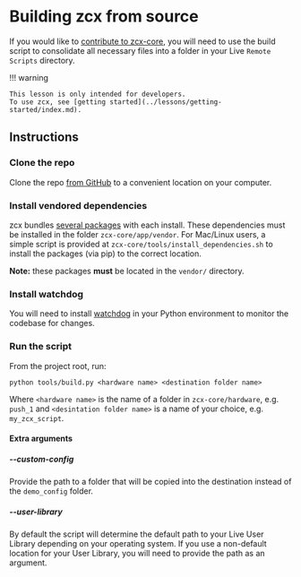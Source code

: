 # Building zcx from source

If you would like to [contribute to zcx-core](contributing.md), you will need to use the build script to consolidate all necessary files into a folder in your Live `Remote Scripts` directory.

!!! warning

    This lesson is only intended for developers.
    To use zcx, see [getting started](../lessons/getting-started/index.md).

## Instructions

### Clone the repo

Clone the repo [from GitHub](https://github.com/odisfm/zcx-core/) to a convenient location on your computer.

### Install vendored dependencies

zcx bundles [several packages](dependencies.md) with each install.
These dependencies must be installed in the folder `zcx-core/app/vendor`.
For Mac/Linux users, a simple script is provided at `zcx-core/tools/install_dependencies.sh` to install the packages (via pip) to the correct location.

**Note:** these packages **must** be located in the `vendor/` directory.

### Install watchdog

You will need to install [watchdog](https://pypi.org/project/watchdog/) in your Python environment to monitor the codebase for changes.

### Run the script

From the project root, run:

`python tools/build.py <hardware name> <destination folder name>`

Where `<hardware name>` is the name of a folder in `zcx-core/hardware`, e.g. `push_1` and `<desintation folder name>` is a name of your choice, e.g. `my_zcx_script`.

#### Extra arguments

##### --custom-config

Provide the path to a folder that will be copied into the destination instead of the `demo_config` folder.

##### --user-library

By default the script will determine the default path to your Live User Library depending on your operating system.
If you use a non-default location for your User Library, you will need to provide the path as an argument.

